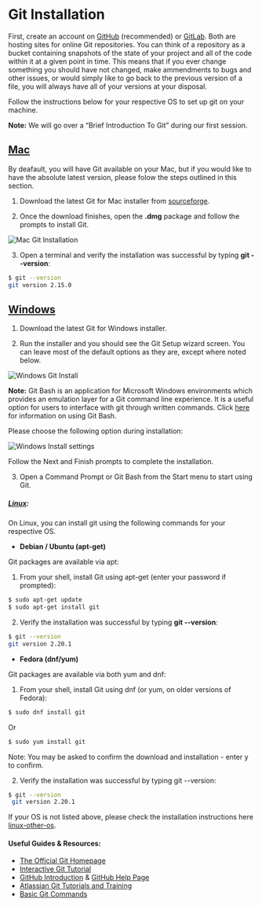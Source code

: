 # Git Installation



First, create an account on [GitHub][github] (recommended) or [GitLab][gitlab]. Both are hosting sites for online Git repositories. You can think of a repository as a bucket containing snapshots of the state of your project and all of the code within it at a given point in time. This means that if you ever change something you should have not changed, make ammendments to bugs and other issues, or would simply like to go back to the previous version of a file, you will always have all of your versions at your disposal.

Follow the instructions below for your respective OS to set up git on your machine.

**Note:** We will go over a “Brief Introduction To Git” during our first session. 

## **[Mac][mac-git-ref]**

By deafault, you will have Git available on your Mac, but if you would like to have the absolute latest version, please folow the steps outlined in this section.

1. Download the latest Git for Mac installer from [sourceforge](https://sourceforge.net/projects/git-osx-installer/files/).

2. Once the download finishes, open the **.dmg** package and follow the prompts to install Git.

![Mac Git Installation](images/mac-git-install.png)

3. Open a terminal and verify the installation was successful by typing **git --version**:

```sh
$ git --version
git version 2.15.0
```

## **[Windows][windows-git-ref]**

1. Download the latest Git for Windows installer.

2. Run the installer and you should see the Git Setup wizard screen. You can leave most of the default options as they are, except where noted below. 

![Windows Git Install](images/windows-git-install.png)

 **Note:** Git Bash is an application for Microsoft Windows environments which provides an emulation layer for a Git command line experience. It is a useful option for users to interface with git through written commands. Click [here][git-bash] for information on using Git Bash. 

Please choose the following option during installation:

![Windows Install settings](images/windows-git-settings.png)

Follow the Next and Finish prompts to complete the installation. 

3. Open a Command Prompt or Git Bash from the Start menu to start using Git.

##### **[Linux][linux-git-ref]**:

On Linux, you can install git using the following commands for your respective OS.

- **Debian / Ubuntu (apt-get)**

Git packages are available via apt:

1. From your shell, install Git using apt-get (enter your password if prompted): 

```sh
$ sudo apt-get update 
$ sudo apt-get install git
```

2. Verify the installation was successful by typing **git --version**: 

```sh
$ git --version
git version 2.20.1
```

- **Fedora (dnf/yum)**

Git packages are available via both yum and dnf: 

1. From your shell, install Git using dnf (or yum, on older versions of Fedora):

```sh
$ sudo dnf install git
```

Or

```sh
$ sudo yum install git
```

Note: You may be asked to confirm the download and installation - enter y to confirm. 

2. Verify the installation was successful by typing git --version:

```sh
$ git --version
 git version 2.20.1
```

If your OS is not listed above, please check the installation instructions here [linux-other-os].


#### Useful Guides & Resources:
- [The Official Git Homepage][git-homepage]
- [Interactive Git Tutorial][git-tutorial]
- [GitHub Introduction][git-intro] & [GitHub Help Page][github-help]
- [Atlassian Git Tutorials and Training][atlassian-tutorial]
- [Basic Git Commands][commands-ref]


[github]: <https://github.com>
[gitlab]: <https://gitlab.com/>
[mac-git-ref]: <https://sourceforge.net/projects/git-osx-installer/files/>
[windows-git-ref]: <https://www.linode.com/docs/development/version-control/how-to-install-git-on-linux-mac-and-windows/>
[git-bash]: <https://www.atlassian.com/git/tutorials/git-bash>
[linux-git-ref]: <https://www.atlassian.com/git/tutorials/install-git#linux>
[linux-other-os]: <https://www.linode.com/docs/development/version-control/how-to-install-git-on-linux-mac-and-windows/>
[git-push]: <https://www.atlassian.com/git/tutorials/syncing/git-push>
[git-homepage]: <https://git-scm.com/>
[git-tutorial]: <https://try.github.io/>
[git-intro]: <https://guides.github.com/activities/hello-world/>
[github-help]: <https://help.github.com/en>
[atlassian-tutorial]: <https://www.atlassian.com/git/tutorials>
[commands-ref]: <https://confluence.atlassian.com/bitbucketserver/basic-git-commands-776639767.html>
